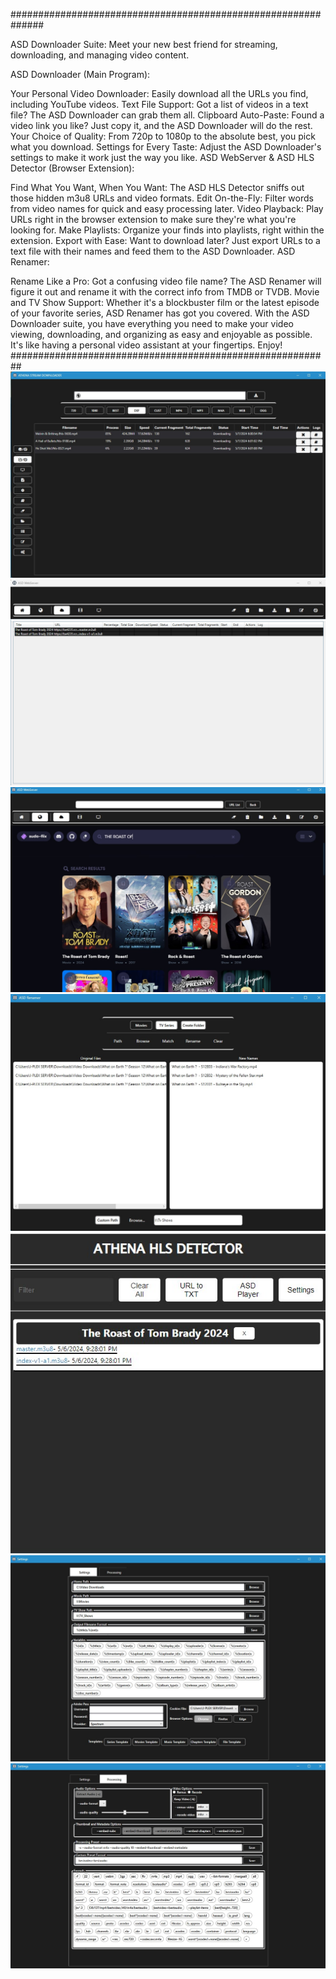 ##############################################################

ASD Downloader Suite: Meet your new best friend for streaming, downloading, and managing video content.

ASD Downloader (Main Program):

Your Personal Video Downloader: Easily download all the URLs you find, including YouTube videos.
Text File Support: Got a list of videos in a text file? The ASD Downloader can grab them all.
Clipboard Auto-Paste: Found a video link you like? Just copy it, and the ASD Downloader will do the rest.
Your Choice of Quality: From 720p to 1080p to the absolute best, you pick what you download.
Settings for Every Taste: Adjust the ASD Downloader's settings to make it work just the way you like.
ASD WebServer & ASD HLS Detector (Browser Extension):

Find What You Want, When You Want: The ASD HLS Detector sniffs out those hidden m3u8 URLs and video formats.
Edit On-the-Fly: Filter words from video names for quick and easy processing later.
Video Playback: Play URLs right in the browser extension to make sure they're what you're looking for.
Make Playlists: Organize your finds into playlists, right within the extension.
Export with Ease: Want to download later? Just export URLs to a text file with their names and feed them to the ASD Downloader.
ASD Renamer:

Rename Like a Pro: Got a confusing video file name? The ASD Renamer will figure it out and rename it with the correct info from TMDB or TVDB.
Movie and TV Show Support: Whether it's a blockbuster film or the latest episode of your favorite series, ASD Renamer has got you covered.
With the ASD Downloader suite, you have everything you need to make your video viewing, downloading, and organizing as easy and enjoyable as possible. It's like having a personal video assistant at your fingertips. Enjoy!
##########################################################
![ASD Downloader](./Screenshots/ASD_1.jpg)
![ASD WebServer](./Screenshots/ASD_5.jpg)
![ASD WebServer 2](./Screenshots/ASD_6.jpg)
![ASD Renamer](./Screenshots/ASD_4.jpg)
![ASD HLS Detector 'Chrome Extension'](./Screenshots/ASD_7.jpg)
![ASD Settings](./Screenshots/ASD_2.jpg)
![ASD Processing](./Screenshots/ASD_3.jpg)
